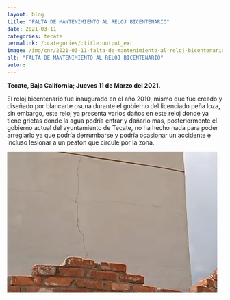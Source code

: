 ```yaml
---
layout: blog
title: "FALTA DE MANTENIMIENTO AL RELOJ BICENTENARIO"
date: 2021-03-11
categories: tecate
permalink: /:categories/:title:output_ext
image: /img/cnr/2021-03-11-falta-de-mantenimiento-al-reloj-bicentenario.PNG
alt: "FALTA DE MANTENIMIENTO AL RELOJ BICENTENARIO"
autor:
---
```


**Tecate, Baja California; Jueves 11 de Marzo del 2021.** 

El reloj bicentenario fue inaugurado en el año 2010, mismo que fue creado y diseñado por blancarte osuna durante el gobierno del licenciado peña loza, sin embargo, este reloj ya presenta varios daños en este reloj donde ya tiene grietas donde la agua podría entrar y dañarlo mas, posteriormente el gobierno actual del ayuntamiento de Tecate, no ha hecho nada para poder arreglarlo ya que podría derrumbarse y podría ocasionar un accidente e incluso lesionar a un peatón que circule por la zona.

<div id="carouselExampleSlidesOnly" class="carousel slide" data-ride="carousel">
  <div class="carousel-inner">
    <div class="carousel-item active">
       <img class="d-block w-100" src="/img/cnr/2021-03-11-falta-de-mantenimiento-al-reloj-bicentenario.PNG" loading="lazy"  alt="FALTA DE MANTENIMIENTO AL RELOJ BICENTENARIO">
    </div>
  </div>
</div>